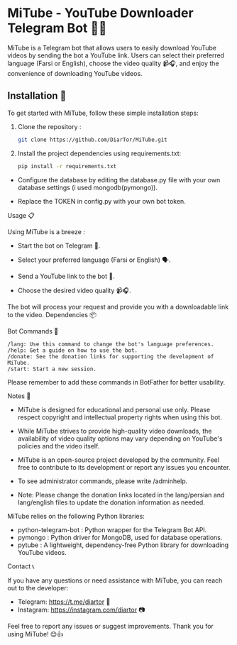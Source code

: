 # MiTube - YouTube Downloader Telegram Bot 🎥🤖

MiTube is a Telegram bot that allows users to easily download YouTube videos by sending the bot a YouTube link. Users can select their preferred language (Farsi or English), choose the video quality 📹🎧, and enjoy the convenience of downloading YouTube videos.

## Installation 🚀

To get started with MiTube, follow these simple installation steps:

1. Clone the repository :

   ```bash
   git clone https://github.com/DiarTor/MiTube.git

2. Install the project dependencies using requirements.txt:
    ```bash
    pip install -r requirements.txt

- Configure the database by editing the database.py file with your own database settings (i used mongodb(pymongo)).

- Replace the TOKEN in config.py with your own bot token.

Usage 📋

Using MiTube is a breeze :

 - Start the bot on Telegram 🚀.

 - Select your preferred language (Farsi or English) 🗣️.

 - Send a YouTube link to the bot 📨.

 - Choose the desired video quality 📹🎧.

The bot will process your request and provide you with a downloadable link to the video.
Dependencies 📦

Bot Commands 🤖

    /lang: Use this command to change the bot's language preferences.
    /help: Get a guide on how to use the bot.
    /donate: See the donation links for supporting the development of MiTube.
    /start: Start a new session.

Please remember to add these commands in BotFather for better usability.

Notes 📝

  - MiTube is designed for educational and personal use only. Please respect copyright and intellectual property rights when using this bot.

   - While MiTube strives to provide high-quality video downloads, the availability of video quality options may vary depending on YouTube's policies and the video itself.

   - MiTube is an open-source project developed by the community. Feel free to contribute to its development or report any issues you encounter.

   - To see administrator commands, please write /adminhelp.

   - Note: Please change the donation links located in the lang/persian and lang/english files to update the donation information as needed.

MiTube relies on the following Python libraries:

- python-telegram-bot : Python wrapper for the Telegram Bot API.
- pymongo : Python driver for MongoDB, used for database operations.
- pytube : A lightweight, dependency-free Python library for downloading YouTube videos.

Contact 📞

If you have any questions or need assistance with MiTube, you can reach out to the developer:

- Telegram: https://t.me/diartor 💬
- Instagram: https://instagram.com/diartor 📷

Feel free to report any issues or suggest improvements. Thank you for using MiTube! 😊👍

